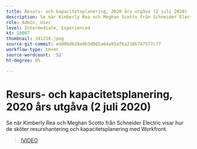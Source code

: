 ```yaml
---
title: Resurs- och kapacitetsplanering, 2020 års utgåva (2 juli 2020)
description: Se när Kimberly Rea och Meghan Scotto från Schneider Electric visar hur de sköter resurshantering och kapacitetsplanering med Workfront.
role: Admin, User
level: Intermediate, Experienced
kt: 10007
thumbnail: 341214.jpeg
source-git-commit: edd0bdb28a9b3d065a64a95af6a216b747577c77
workflow-type: tm+mt
source-wordcount: '52'
ht-degree: 0%

---
```


# Resurs- och kapacitetsplanering, 2020 års utgåva (2 juli 2020)

Se när Kimberly Rea och Meghan Scotto från Schneider Electric visar hur de sköter resurshantering och kapacitetsplanering med Workfront.

>[!VIDEO](https://video.tv.adobe.com/v/341214/?quality=12&learn=on)
